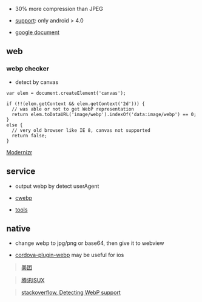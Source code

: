 * 30% more compression than JPEG

* [support](http://caniuse.com/#search=webp): only android > 4.0

* [google document](https://developers.google.com/speed/webp/faq?hl=zh-cn)

## web

### webp checker

* detect by canvas

```
var elem = document.createElement('canvas');

if (!!(elem.getContext && elem.getContext('2d'))) {
  // was able or not to get WebP representation
  return elem.toDataURL('image/webp').indexOf('data:image/webp') == 0;
}
else {
  // very old browser like IE 8, canvas not supported
  return false;
}

```

[Modernizr](https://modernizr.com/download?webp-setclasses)

## service
* output webp by detect userAgent

* [cwebp](https://developers.google.com/speed/webp/docs/cwebp)

* [tools](https://developers.google.com/speed/webp/download)

## native
* change webp to jpg/png or base64, then give it to webview

* [cordova-plugin-webp](https://github.com/dpogue/cordova-plugin-webp) may be useful for ios

> [美团](http://zmx.im/blog?bname=webp)

> [腾讯ISUX](https://isux.tencent.com/introduction-of-webp.html)

> [stackoverflow, Detecting WebP support](http://stackoverflow.com/questions/5573096/detecting-webp-support)
